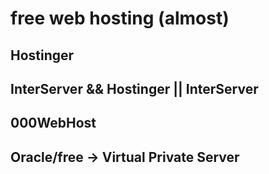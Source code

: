 # free web hosting (almost)

## Hostinger

## InterServer && Hostinger || InterServer

## 000WebHost

## Oracle/free -> Virtual Private Server